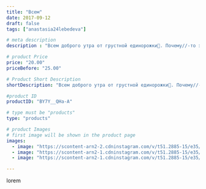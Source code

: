 ```yaml
---
title: "Всем"
date: 2017-09-12
draft: false
tags: ["anastasia24lebedeva"]

# meta description
description : "Всем доброго утра от грустной единорожки🐴. Почему//-то эта девочка никак не хотела получаться веселой. Даже пироженки🍰 не смогли развеселить малышку. Ищем 🏡для "

# product Price
price: "20.00"
priceBefore: "25.00"

# Product Short Description
shortDescription: "Всем доброго утра от грустной единорожки🐴. Почему//-то эта девочка никак не хотела получаться веселой. Даже пироженки🍰 не смогли развеселить малышку. Ищем 🏡для единорожки"

#product ID
productID: "BY7Y__QHa-A"

# type must be "products"
type: "products"

# product Images
# first image will be shown in the product page
images:
  - image: "https://scontent-arn2-2.cdninstagram.com/v/t51.2885-15/e35/21577244_109209233155940_4561272147573473280_n.jpg?_nc_ht=scontent-arn2-2.cdninstagram.com&_nc_cat=108&_nc_ohc=giKJM2Ltz9kAX9H-4Ao&tp=1&oh=44f101ca183b7ad2ea56e0e87b6b292b&oe=605BAA8F&ig_cache_key=MTYwMTk4MTQ2MTQ0MzcyODUwMg%3D%3D.2"
  - image: "https://scontent-arn2-1.cdninstagram.com/v/t51.2885-15/e35/21480177_803795233128352_4196929779796017152_n.jpg?_nc_ht=scontent-arn2-1.cdninstagram.com&_nc_cat=104&_nc_ohc=kdGxyZq3AgUAX_DbPfW&tp=1&oh=e1810bd809860828b3583aada182ebc4&oe=605D5889&ig_cache_key=MTYwMTk4MTczMDM0OTA3NTQ1Ng%3D%3D.2"
  - image: "https://scontent-arn2-1.cdninstagram.com/v/t51.2885-15/e35/21480333_695847800610117_6721441634317238272_n.jpg?_nc_ht=scontent-arn2-1.cdninstagram.com&_nc_cat=109&_nc_ohc=SUp6rZA2SHsAX96bu7l&tp=1&oh=1db47aabf5e90559e99c7321844dffe1&oe=605B5421&ig_cache_key=MTYwMTk4MjQxOTMyMjI0MTU3NQ%3D%3D.2"

---
```

lorem

